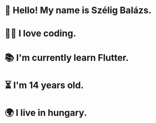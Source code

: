 # 👋 Hello! My name is Szélig Balázs.
# 👨‍💻 I love coding.
# 📚 I'm currently learn Flutter.
# ⏳ I'm 14 years old.
# 🌍 I live in hungary.
